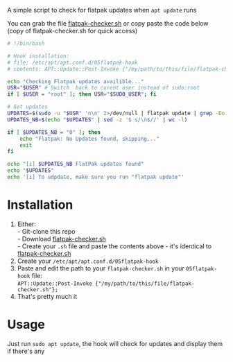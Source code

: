 A simple script to check for flatpak updates when `apt update` runs

You can grab the file [flatpak-checker.sh](https://github.com/why-try313/flatpak-apt-integration/blob/b12683b72a6925cb6655ccf143d5bf773e7485d6/flatpak-checker.sh) or copy paste the code below (copy of flatpak-checker.sh for quick access)

```bash
# !/bin/bash

# Hook installation:
# file: /etc/apt/apt.conf.d/05flatpak-hook 
# contents: APT::Update::Post-Invoke {"/my/path/to/this/file/flatpak-checker.sh"};

echo "Checking Flatpak updates availible..."
USR="$USER" # Switch  back to curent user instead of sudo:root
if [ $USER = "root" ]; then USR="$SUDO_USER"; fi

# Get updates
UPDATES=$(sudo -u "$USR" 'n\n' 2>/dev/null | flatpak update | grep -Eo "^[\ ]*[0-9]+\..*" --color=none)
UPDATES_NB=$(echo "$UPDATES" | sed -z '$ s/\n$//' | wc -l)

if [ $UPDATES_NB = "0" ]; then
	echo "Flatpak: No Updates found, skipping..."
	exit
fi

echo "[i] $UPDATES_NB FlatPak updates found"
echo "$UPDATES"
echo '[i] To udpdate, make sure you run "flatpak update"'
```

# Installation

1. Either:<br> - Git-clone this repo <br> - Download [flatpak-checker.sh](https://github.com/why-try313/flatpak-apt-integration/blob/b12683b72a6925cb6655ccf143d5bf773e7485d6/flatpak-checker.sh) <br> - Create your `.sh` file and paste the contents above - it's identical to [flatpak-checker.sh](https://github.com/why-try313/flatpak-apt-integration/blob/b12683b72a6925cb6655ccf143d5bf773e7485d6/flatpak-checker.sh)
2. Create your `/etc/apt/apt.conf.d/05flatpak-hook`
3. Paste and edit the path to your `flatpak-checker.sh` in your `05flatpak-hook` file: <br> `APT::Update::Post-Invoke {"/my/path/to/this/file/flatpak-checker.sh"};`
5. That's pretty much it


# Usage
Just run `sudo apt update`, the hook will check for updates and display them if there's any
